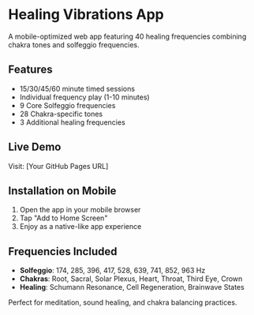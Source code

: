 # Healing Vibrations App

A mobile-optimized web app featuring 40 healing frequencies combining chakra tones and solfeggio frequencies.

## Features
- 15/30/45/60 minute timed sessions
- Individual frequency play (1-10 minutes)
- 9 Core Solfeggio frequencies
- 28 Chakra-specific tones
- 3 Additional healing frequencies

## Live Demo
Visit: [Your GitHub Pages URL]

## Installation on Mobile
1. Open the app in your mobile browser
2. Tap "Add to Home Screen" 
3. Enjoy as a native-like app experience

## Frequencies Included
- **Solfeggio**: 174, 285, 396, 417, 528, 639, 741, 852, 963 Hz
- **Chakras**: Root, Sacral, Solar Plexus, Heart, Throat, Third Eye, Crown
- **Healing**: Schumann Resonance, Cell Regeneration, Brainwave States

Perfect for meditation, sound healing, and chakra balancing practices.
